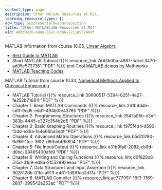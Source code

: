 ```yaml
---
content_type: page
description: Other MATLAB Resources at MIT.
learning_resource_types: []
ocw_type: SupplementalResourceSection
title: "Other MATLAB\xAE Resources at MIT"
uid: 4ebd3cc6-69a0-551c-5da6-7211a532469f
---
```


MATLAB Information from course 18.06, [Linear Algebra](/courses/18-06-linear-algebra-spring-2005)

*   [Best Guide to MATLAB](http://web.mit.edu/18.06/www/MATLAB/guide.html)
*   Short MATLAB Tutorial ({{% resource_link 7d43b00a-4987-5dcd-3470-ad05c5737351 "PDF" %}}) and Cool [MATLAB demos](http://www.mathworks.com/products/demos/) by Mathworks
*   [MATLAB Teaching Codes](http://web.mit.edu/18.06/www/Course-Info/Tcodes.html)

MATLAB Tutorial from course 10.34, [Numerical Methods Applied to Chemical Engineering](/courses/10-34-numerical-methods-applied-to-chemical-engineering-fall-2005)

*   MATLAB Tutorial ({{% resource_link 39600517-5394-0251-4e27-fe252b716811 "PDF" %}})
*   Chapter 1: Basic MATLAB Commands ({{% resource_link 261b4ddb-cdff-9cd5-edd1-494b0fe43765 "PDF" %}})
*   Chapter 2: Programming Structures ({{% resource_link 2547a05b-e3ef-383b-4445-e327c354b2d6 "PDF" %}})
*   Chapter 3: Basic Graphing Routines ({{% resource_link f975f4d4-d590-f2dd-e89a-fa4e66ba3e4f "PDF" %}})
*   Chapter 4: Advanced Matrix Operations ({{% resource_link b5d70780-6d96-1fcc-36f2-d8fbbbb15804 "PDF" %}})
*   Chapter 5: File Input/Output ({{% resource_link e31b9fa8-2082-cb9d-d0bc-08465400afd9 "PDF" %}})
*   Chapter 6: Writing and Calling Functions ({{% resource_link d0f829c8-515d-31c9-ed8a-2f552892eeaa "PDF" %}})
*   Chapter 7: Data Structures and Input Assertion ({{% resource_link 902812db-01fe-a913-e461-1d981ce2d17a "PDF" %}})
*   Chapter 8: MATLAB Compiler ({{% resource_link ac777997-16f3-7169-2807-099542a253ac "PDF" %}})